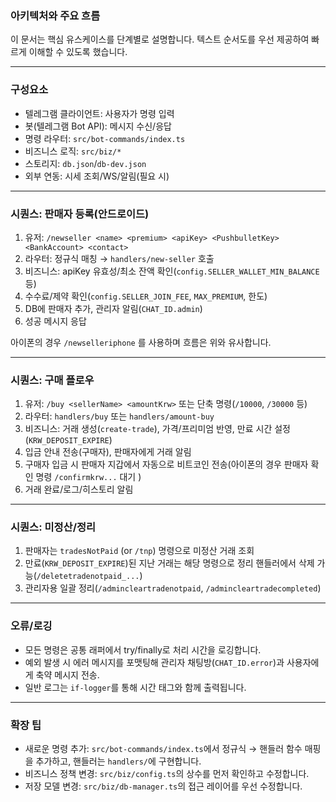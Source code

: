 ### 아키텍처와 주요 흐름

이 문서는 핵심 유스케이스를 단계별로 설명합니다. 텍스트 순서도를 우선 제공하여 빠르게 이해할 수 있도록 했습니다.

---

### 구성요소

- 텔레그램 클라이언트: 사용자가 명령 입력
- 봇(텔레그램 Bot API): 메시지 수신/응답
- 명령 라우터: `src/bot-commands/index.ts`
- 비즈니스 로직: `src/biz/*`
- 스토리지: `db.json`/`db-dev.json`
- 외부 연동: 시세 조회/WS/알림(필요 시)

---

### 시퀀스: 판매자 등록(안드로이드)

1. 유저: `/newseller <name> <premium> <apiKey> <PushbulletKey> <BankAccount> <contact>`
2. 라우터: 정규식 매칭 → `handlers/new-seller` 호출
3. 비즈니스: apiKey 유효성/최소 잔액 확인(`config.SELLER_WALLET_MIN_BALANCE` 등)
4. 수수료/제약 확인(`config.SELLER_JOIN_FEE`, `MAX_PREMIUM`, 한도)
5. DB에 판매자 추가, 관리자 알림(`CHAT_ID.admin`)
6. 성공 메시지 응답

아이폰의 경우 `/newselleriphone` 를 사용하며 흐름은 위와 유사합니다.

---

### 시퀀스: 구매 플로우

1. 유저: `/buy <sellerName> <amountKrw>` 또는 단축 명령(`/10000`, `/30000` 등)
2. 라우터: `handlers/buy` 또는 `handlers/amount-buy`
3. 비즈니스: 거래 생성(`create-trade`), 가격/프리미엄 반영, 만료 시간 설정(`KRW_DEPOSIT_EXPIRE`)
4. 입금 안내 전송(구매자), 판매자에게 거래 알림
5. 구매자 입금 시 판매자 지갑에서 자동으로 비트코인 전송(아이폰의 경우 판매자 확인 명령 `/confirmkrw...` 대기 )
6. 거래 완료/로그/히스토리 알림

---

### 시퀀스: 미정산/정리

1. 판매자는 `tradesNotPaid` (or `/tnp`) 명령으로 미정산 거래 조회
2. 만료(`KRW_DEPOSIT_EXPIRE`)된 지난 거래는 해당 명령으로 정리 핸들러에서 삭제 가능(`/deletetradenotpaid_...`)
3. 관리자용 일괄 정리(`/admincleartradenotpaid`, `/admincleartradecompleted`)

---

### 오류/로깅

- 모든 명령은 공통 래퍼에서 try/finally로 처리 시간을 로깅합니다.
- 예외 발생 시 에러 메시지를 포맷팅해 관리자 채팅방(`CHAT_ID.error`)과 사용자에게 축약 메시지 전송.
- 일반 로그는 `if-logger`를 통해 시간 태그와 함께 출력됩니다.

---

### 확장 팁

- 새로운 명령 추가: `src/bot-commands/index.ts`에서 정규식 → 핸들러 함수 매핑을 추가하고, 핸들러는 `handlers/`에 구현합니다.
- 비즈니스 정책 변경: `src/biz/config.ts`의 상수를 먼저 확인하고 수정합니다.
- 저장 모델 변경: `src/biz/db-manager.ts`의 접근 레이어를 우선 수정합니다.
